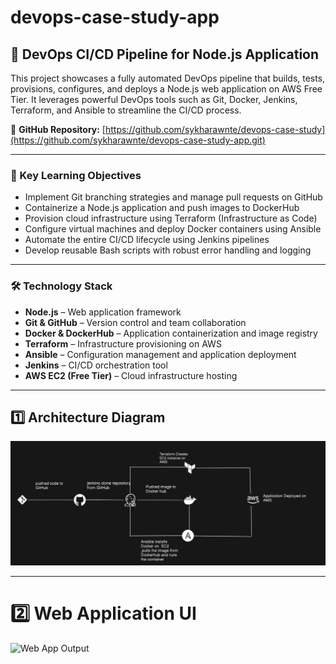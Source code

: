 # devops-case-study-app



## 🚀 DevOps CI/CD Pipeline for Node.js Application

This project showcases a fully automated DevOps pipeline that builds, tests, provisions, configures, and deploys a Node.js web application on AWS Free Tier. It leverages powerful DevOps tools such as Git, Docker, Jenkins, Terraform, and Ansible to streamline the CI/CD process.

🔗 **GitHub Repository:** [https://github.com/sykharawnte/devops-case-study](https://github.com/sykharawnte/devops-case-study-app.git)

---

### 🎯 Key Learning Objectives

* Implement Git branching strategies and manage pull requests on GitHub
* Containerize a Node.js application and push images to DockerHub
* Provision cloud infrastructure using Terraform (Infrastructure as Code)
* Configure virtual machines and deploy Docker containers using Ansible
* Automate the entire CI/CD lifecycle using Jenkins pipelines
* Develop reusable Bash scripts with robust error handling and logging

---

### 🛠 Technology Stack

* **Node.js** – Web application framework
* **Git & GitHub** – Version control and team collaboration
* **Docker & DockerHub** – Application containerization and image registry
* **Terraform** – Infrastructure provisioning on AWS
* **Ansible** – Configuration management and application deployment
* **Jenkins** – CI/CD orchestration tool
* **AWS EC2 (Free Tier)** – Cloud infrastructure hosting

---

## 1️⃣ Architecture Diagram

![DevOps Architecture](assets/architectures.png)

---

# 2️⃣ Web Application UI

![Web App Output](assets/outputs.png)

